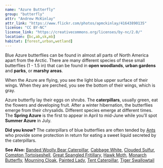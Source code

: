 ```yaml
---
name: "Azure Butterfly"
group: "butterfly"
attr: "Andrew McKinlay"
attr_link: "https://www.flickr.com/photos/apmckinlay/41643890135"
license: "CC BY-NC"
license_link: "https://creativecommons.org/licenses/by-nc/2.0/"
location: [bc,ab,sk,mb]
habitat: [forest,urban,wetland]
---
```

Blue Azure butterflies can be found in almost all parts of North America apart from the Arctic. There are many different species of these small butterflies (1 - 1.5 in) that can be found in **open woodlands**, **urban gardens** and **parks**, or **marshy areas**.

When the Azure are flying, you see the light blue upper surface of their wings. When they are perched, you see the bottom of their wings, which is gray.

Azure butterfly lay their eggs on shrubs. The **caterpillars**, usually green, eat the flowers and developing fruit. After a winter hibernation, the butterflies emerge from their chrysalids. Different species emerge at different times. The **Spring Azure** is the first to appear in April to mid-June while you'll spot **Summer Azure** in July.

**Did you know?** The caterpillars of blue butterflies are often tended by [Ants](/insects/ants) who provide some protection in return for eating a sweet liquid secreted by the caterpillars.

<!-- generated, do not edit -->
**See Also:**
[Banded Woolly Bear Caterpillar](/insects/bandwb),
[Cabbage White](/insects/cabbgwht),
[Clouded Sulfur](/insects/cloudsulf),
[Compton Tortoiseshell](/insects/comptort),
[Great Spangled Fritillary](/insects/greatfrit),
[Hawk Moth](/insects/hawkmoth),
[Monarch Butterfly](/insects/monarch),
[Mourning Cloak](/insects/mournbut),
[Painted Lady](/insects/paintbut),
[Tent Caterpillar](/insects/tentcat),
[Tiger Swallowtail](/insects/tigerbut)

